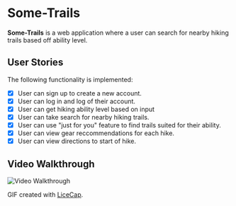 # Some-Trails


**Some-Trails** is a web application where a user can search for nearby hiking trails based off ability level.



## User Stories

The following  functionality is implemented:

- [X] User can sign up to create a new account.
- [X] User can log in and log of their account.
- [X] User can get hiking ability level based on input
- [X] User can take search for nearby hiking trails.
- [X] User can use "just for you" feature to find trails suited for their ability.
- [X] User can view gear reccommendations for each hike. 
- [X] User can view directions to start of hike.

## Video Walkthrough

<img src='gifs/gif_3.gif' title='Video Walkthrough' width='' alt='Video Walkthrough' />

GIF created with [LiceCap](http://www.cockos.com/licecap/).

